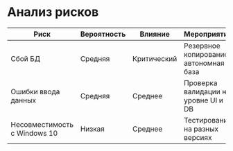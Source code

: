 # Анализ рисков

| Риск | Вероятность | Влияние | Мероприятия |
|------|-------------|---------|-------------|
| Сбой БД | Средняя | Критический | Резервное копирование, автономная база |
| Ошибки ввода данных | Средняя | Среднее | Проверка валидации на уровне UI и DB |
| Несовместимость с Windows 10 | Низкая | Среднее | Тестирование на разных версиях |

